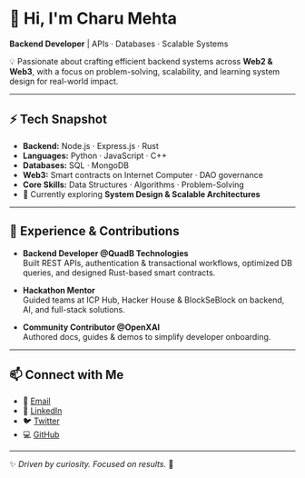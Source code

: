 # 👋 Hi, I'm Charu Mehta  

**Backend Developer** | APIs · Databases · Scalable Systems  

💡 Passionate about crafting efficient backend systems across **Web2 & Web3**, with a focus on problem-solving, scalability, and learning system design for real-world impact.  

---

## ⚡ Tech Snapshot  
- **Backend:** Node.js · Express.js · Rust  
- **Languages:** Python · JavaScript · C++  
- **Databases:** SQL · MongoDB  
- **Web3:** Smart contracts on Internet Computer · DAO governance  
- **Core Skills:** Data Structures · Algorithms · Problem-Solving  
- 🌱 Currently exploring **System Design & Scalable Architectures**  

---

## 💼 Experience & Contributions  
- **Backend Developer @QuadB Technologies**  
  Built REST APIs, authentication & transactional workflows, optimized DB queries, and designed Rust-based smart contracts.  

- **Hackathon Mentor**  
  Guided teams at ICP Hub, Hacker House & BlockSeBlock on backend, AI, and full-stack solutions.  

- **Community Contributor @OpenXAI**  
  Authored docs, guides & demos to simplify developer onboarding.  

---

## 📫 Connect with Me  
- 📧 [Email](mailto:mehtacharu0215@gmail.com)  
- 💼 [LinkedIn](https://www.linkedin.com/in/charu-mehta150)  
- 🐦 [Twitter](https://x.com/CharuMe56048468)  
- 💻 [GitHub](https://github.com/charumehta0215)  

---
✨ *Driven by curiosity. Focused on results.* 🚀
